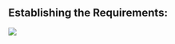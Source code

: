 ## Establishing the Requirements:  

<img src="https://foreignpolicy.com/wp-content/uploads/2013/10/duckrabbit_lb22.jpg?w=625&h=400&quality=90"><img>
<img src=""><img>
<img src=""><img>
<img src=""><img>
<img src=""><img>
<img src=""><img>
